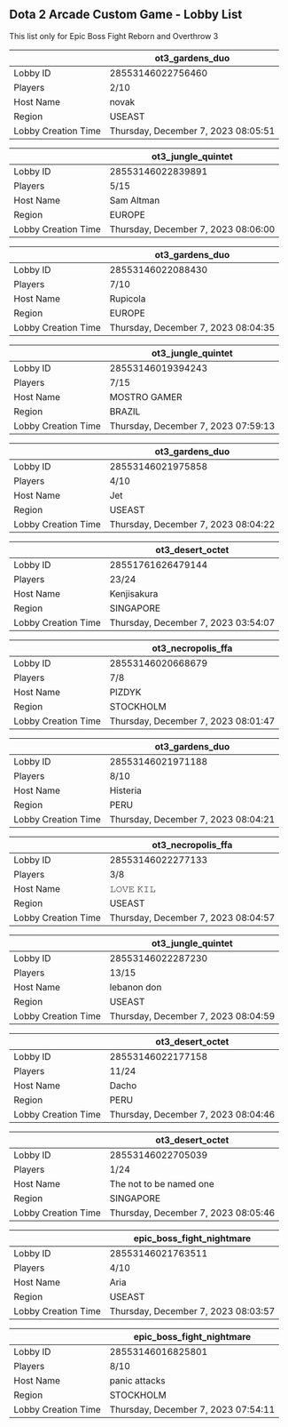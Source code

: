 ## Dota 2 Arcade Custom Game - Lobby List

This list only for Epic Boss Fight Reborn and Overthrow 3

|  | ot3_gardens_duo |
| ------ | ------ |
| Lobby ID | 28553146022756460 |
| Players | 2/10 |
| Host Name | novak |
| Region | USEAST |
| Lobby Creation Time | Thursday, December 7, 2023 08:05:51 |


|  | ot3_jungle_quintet |
| ------ | ------ |
| Lobby ID | 28553146022839891 |
| Players | 5/15 |
| Host Name | Sam Altman |
| Region | EUROPE |
| Lobby Creation Time | Thursday, December 7, 2023 08:06:00 |


|  | ot3_gardens_duo |
| ------ | ------ |
| Lobby ID | 28553146022088430 |
| Players | 7/10 |
| Host Name | Rupicola |
| Region | EUROPE |
| Lobby Creation Time | Thursday, December 7, 2023 08:04:35 |


|  | ot3_jungle_quintet |
| ------ | ------ |
| Lobby ID | 28553146019394243 |
| Players | 7/15 |
| Host Name | MOSTRO GAMER |
| Region | BRAZIL |
| Lobby Creation Time | Thursday, December 7, 2023 07:59:13 |


|  | ot3_gardens_duo |
| ------ | ------ |
| Lobby ID | 28553146021975858 |
| Players | 4/10 |
| Host Name | Jet |
| Region | USEAST |
| Lobby Creation Time | Thursday, December 7, 2023 08:04:22 |


|  | ot3_desert_octet |
| ------ | ------ |
| Lobby ID | 28551761626479144 |
| Players | 23/24 |
| Host Name | Kenjisakura |
| Region | SINGAPORE |
| Lobby Creation Time | Thursday, December 7, 2023 03:54:07 |


|  | ot3_necropolis_ffa |
| ------ | ------ |
| Lobby ID | 28553146020668679 |
| Players | 7/8 |
| Host Name | PIZDYK |
| Region | STOCKHOLM |
| Lobby Creation Time | Thursday, December 7, 2023 08:01:47 |


|  | ot3_gardens_duo |
| ------ | ------ |
| Lobby ID | 28553146021971188 |
| Players | 8/10 |
| Host Name | Histeria |
| Region | PERU |
| Lobby Creation Time | Thursday, December 7, 2023 08:04:21 |


|  | ot3_necropolis_ffa |
| ------ | ------ |
| Lobby ID | 28553146022277133 |
| Players | 3/8 |
| Host Name | 𝙻𝙾𝚅𝙴 𝙺𝙸𝙻 |
| Region | USEAST |
| Lobby Creation Time | Thursday, December 7, 2023 08:04:57 |


|  | ot3_jungle_quintet |
| ------ | ------ |
| Lobby ID | 28553146022287230 |
| Players | 13/15 |
| Host Name | lebanon don |
| Region | USEAST |
| Lobby Creation Time | Thursday, December 7, 2023 08:04:59 |


|  | ot3_desert_octet |
| ------ | ------ |
| Lobby ID | 28553146022177158 |
| Players | 11/24 |
| Host Name | Dacho |
| Region | PERU |
| Lobby Creation Time | Thursday, December 7, 2023 08:04:46 |


|  | ot3_desert_octet |
| ------ | ------ |
| Lobby ID | 28553146022705039 |
| Players | 1/24 |
| Host Name | The not to be named one |
| Region | SINGAPORE |
| Lobby Creation Time | Thursday, December 7, 2023 08:05:46 |


|  | epic_boss_fight_nightmare |
| ------ | ------ |
| Lobby ID | 28553146021763511 |
| Players | 4/10 |
| Host Name | Aria |
| Region | USEAST |
| Lobby Creation Time | Thursday, December 7, 2023 08:03:57 |


|  | epic_boss_fight_nightmare |
| ------ | ------ |
| Lobby ID | 28553146016825801 |
| Players | 8/10 |
| Host Name | panic attacks |
| Region | STOCKHOLM |
| Lobby Creation Time | Thursday, December 7, 2023 07:54:11 |


